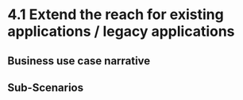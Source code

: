# 4.1	Extend the reach for existing applications / legacy applications

## Business use case narrative



## Sub-Scenarios

